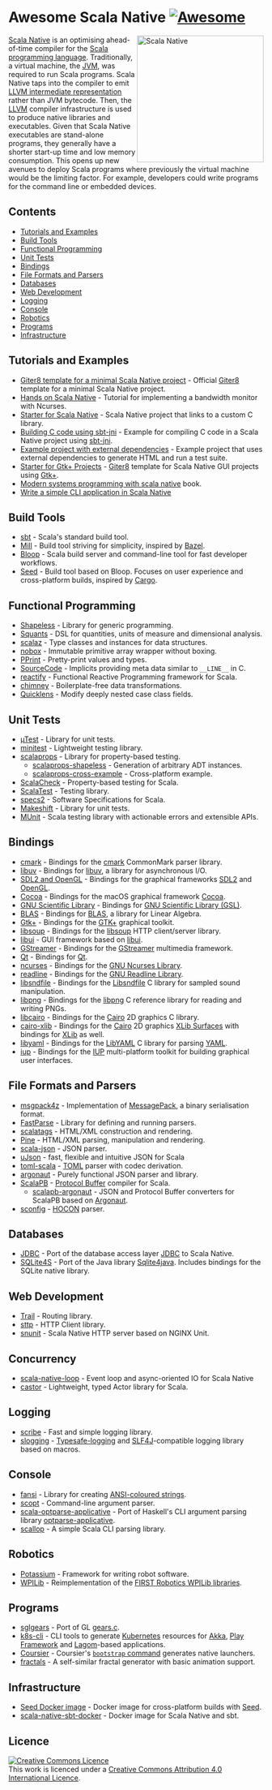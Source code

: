 # Awesome Scala Native [![Awesome](https://awesome.re/badge.svg)](https://awesome.re)
<a href="http://www.scala-native.org/"><img alt="Scala Native" align="right" width="250" height="250" src="logo.png"></a>

[Scala Native](http://www.scala-native.org/) is an optimising ahead-of-time compiler for the [Scala programming language](https://www.scala-lang.org/). Traditionally, a virtual machine, the [JVM](https://en.wikipedia.org/wiki/Java_virtual_machine), was required to run Scala programs. Scala Native taps into the compiler to emit [LLVM intermediate representation](http://llvm.org/docs/LangRef.html) rather than JVM bytecode. Then, the [LLVM](http://llvm.org/) compiler infrastructure is used to produce native libraries and executables. Given that Scala Native executables are stand-alone programs, they generally have a shorter start-up time and low memory consumption. This opens up new avenues to deploy Scala programs where previously the virtual machine would be the limiting factor. For example, developers could write programs for the command line or embedded devices.

## Contents
* [Tutorials and Examples](#tutorials-and-examples)
* [Build Tools](#build-tools)
* [Functional Programming](#functional-programming)
* [Unit Tests](#unit-tests)
* [Bindings](#bindings)
* [File Formats and Parsers](#file-formats-and-parsers)
* [Databases](#databases)
* [Web Development](#web-development)
* [Logging](#logging)
* [Console](#console)
* [Robotics](#robotics)
* [Programs](#programs)
* [Infrastructure](#infrastructure)

## Tutorials and Examples
* [Giter8 template for a minimal Scala Native project](https://github.com/scala-native/scala-native.g8) - Official [Giter8](http://www.foundweekends.org/giter8/) template for a minimal Scala Native project.
* [Hands on Scala Native](https://github.com/MasseGuillaume/hands-on-scala-native) - Tutorial for implementing a bandwidth monitor with Ncurses.
* [Starter for Scala Native](https://github.com/GnaneshKunal/scala-native-starter) - Scala Native project that links to a custom C library.
* [Building C code using sbt-jni](https://github.com/nadavwr/scala-native-sbt-jni-example) - Example for compiling C code in a Scala Native project using [sbt-jni](https://github.com/jodersky/sbt-jni).
* [Example project with external dependencies](https://github.com/lihaoyi/scala-native-example-app) - Example project that uses external dependencies to generate HTML and run a test suite.
* [Starter for Gtk+ Projects](https://github.com/jokade/scalanative-gtk-seed.g8) - [Giter8](http://www.foundweekends.org/giter8/) template for Scala Native GUI projects using [Gtk+](https://developer.gnome.org/gtk3/stable/index.html).
* [Modern systems programming with scala native](https://pragprog.com/titles/rwscala/modern-systems-programming-with-scala-native/) book.
* [Write a simple CLI application in Scala Native](https://github.com/ItoYo16u/prettytable-native)
## Build Tools
* [sbt](https://www.scala-sbt.org/) - Scala's standard build tool.
* [Mill](https://github.com/lihaoyi/mill) - Build tool striving for simplicity, inspired by [Bazel](https://www.bazel.build/).
* [Bloop](https://github.com/scalacenter/bloop) - Scala build server and command-line tool for fast developer workflows.
* [Seed](https://github.com/tindzk/seed) - Build tool based on Bloop. Focuses on user experience and cross-platform builds, inspired by [Cargo](https://github.com/rust-lang/cargo).

## Functional Programming
* [Shapeless](https://github.com/milessabin/shapeless) - Library for generic programming.
* [Squants](https://github.com/typelevel/squants) - DSL for quantities, units of measure and dimensional analysis.
* [scalaz](https://github.com/scalaz/scalaz) - Type classes and instances for data structures.
* [nobox](https://github.com/xuwei-k/nobox) - Immutable primitive array wrapper without boxing.
* [PPrint](https://github.com/lihaoyi/PPrint) - Pretty-print values and types.
* [SourceCode](https://github.com/lihaoyi/sourcecode) - Implicits providing meta data similar to `__LINE__` in C.
* [reactify](https://github.com/outr/reactify) - Functional Reactive Programming framework for Scala.
* [chimney](https://github.com/scalalandio/chimney) - Boilerplate-free data transformations.
* [Quicklens](https://github.com/softwaremill/quicklens) - Modify deeply nested case class fields.

## Unit Tests
* [µTest](https://github.com/lihaoyi/utest) - Library for unit tests.
* [minitest](https://github.com/monix/minitest) - Lightweight testing library.
* [scalaprops](https://github.com/scalaprops/scalaprops) - Library for property-based testing.
  * [scalaprops-shapeless](https://github.com/scalaprops/scalaprops-shapeless) - Generation of arbitrary ADT instances.
  * [scalaprops-cross-example](https://github.com/scalaprops/scalaprops-cross-example) - Cross-platform example.
* [ScalaCheck](https://github.com/typelevel/scalacheck) - Property-based testing for Scala.
* [ScalaTest](https://github.com/scalatest/scalatest) - Testing library.
* [specs2](https://github.com/etorreborre/specs2) - Software Specifications for Scala.
* [Makeshift](https://github.com/nadavwr/makeshift) - Library for unit tests.
* [MUnit](https://github.com/scalameta/munit) - Scala testing library with actionable errors and extensible APIs.

## Bindings
* [cmark](https://github.com/sparsetech/cmark-scala) - Bindings for the [cmark](https://github.com/commonmark/cmark) CommonMark parser library.
* [libuv](https://github.com/TimothyKlim/scala-native-libuv) - Bindings for [libuv](https://github.com/libuv/libuv), a library for asynchronous I/O.
* [SDL2 and OpenGL](https://github.com/regb/scalanative-graphics-bindings) - Bindings for the graphical frameworks [SDL2](https://www.libsdl.org/) and [OpenGL](https://www.opengl.org).
* [Cocoa](https://github.com/jokade/scalanative-cocoa) - Bindings for the macOS graphical framework [Cocoa](https://en.wikipedia.org/wiki/Cocoa_(API)).
* [GNU Scientific Library](https://github.com/ruivieira/scala-gsl) - Bindings for [GNU Scientific Library (GSL)](https://www.gnu.org/software/gsl).
* [BLAS](https://github.com/ekrich/sblas) - Bindings for [BLAS](http://www.netlib.org/blas/), a library for Linear Algebra.
* [Gtk+](https://github.com/jokade/scalanative-gtk) - Bindings for the [GTK+](https://www.gtk.org/) graphical toolkit.
* [libsoup](https://github.com/jokade/scalanative-libsoup) - Bindings for the [libsoup](https://wiki.gnome.org/Projects/libsoup) HTTP client/server library.
* [libui](https://github.com/lolgab/scalaui) - GUI framework based on [libui](https://github.com/andlabs/libui).
* [GStreamer](https://github.com/jokade/scalanative-gstreamer) - Bindings for the [GStreamer](https://gstreamer.freedesktop.org) multimedia framework.
* [Qt](https://github.com/jokade/scalanative-qt5) - Bindings for [Qt](https://www.qt.io).
* [ncurses](https://github.com/edadma/ncurses) - Bindings for the [GNU Ncurses Library](https://www.gnu.org/software/ncurses/).
* [readline](https://github.com/edadma/readline) - Bindings for the [GNU Readline Library](https://www.gnu.org/software/readline/).
* [libsndfile](https://github.com/edadma/libsndfile) - Bindings for the [Libsndfile](https://tiswww.cwru.edu/php/chet/libsndfile/rltop.html) C library for sampled sound manipulation.
* [libpng](https://github.com/edadma/libpng) - Bindings for the [libpng](http://www.libpng.org/) C reference library for reading and writing PNGs.
* [libcairo](https://github.com/edadma/libcairo) - Bindings for the [Cairo](https://www.cairographics.org/) 2D graphics C library.
* [cairo-xlib](https://github.com/edadma/cairo-xlib) - Bindings for the [Cairo](https://www.cairographics.org/) 2D graphics [XLib Surfaces](https://www.cairographics.org/manual/cairo-XLib-Surfaces.html) with bindings for [XLib](https://www.x.org/releases/current/doc/libX11/libX11/libX11.html) as well.
* [libyaml](https://github.com/edadma/libyaml) - Bindings for the [LibYAML](https://pyyaml.org/wiki/LibYAML) C library for parsing [YAML](https://yaml.org/).
* [iup](https://github.com/edadma/iup) - Bindings for the [IUP](https://www.tecgraf.puc-rio.br/iup/) multi-platform toolkit for building graphical user interfaces.

## File Formats and Parsers
* [msgpack4z](https://github.com/msgpack4z/msgpack4z-native) - Implementation of [MessagePack](https://msgpack.org/), a binary serialisation format.
* [FastParse](https://github.com/lihaoyi/fastparse) - Library for defining and running parsers.
* [scalatags](https://github.com/lihaoyi/scalatags) - HTML/XML construction and rendering.
* [Pine](https://github.com/sparsetech/pine) - HTML/XML parsing, manipulation and rendering.
* [scala-json](https://github.com/MediaMath/scala-json) - JSON parser.
* [uJson](http://www.lihaoyi.com/upickle/#uJson) - fast, flexible and intuitive JSON for Scala
* [toml-scala](https://github.com/sparsetech/toml-scala) - [TOML](https://github.com/toml-lang/toml) parser with codec derivation.
* [argonaut](https://github.com/argonaut-io/argonaut) - Purely functional JSON parser and library.
* [ScalaPB](https://github.com/scalapb/ScalaPB) - [Protocol Buffer](https://developers.google.com/protocol-buffers/) compiler for Scala.
  * [scalapb-argonaut](https://github.com/scalapb-json/scalapb-argonaut) - JSON and Protocol Buffer converters for ScalaPB based on [Argonaut](http://argonaut.io).
* [sconfig](https://github.com/ekrich/sconfig) - [HOCON](https://github.com/ekrich/sconfig/blob/master/docs/original/HOCON.md) parser.

## Databases
* [JDBC](https://github.com/jokade/scalanative-jdbc) - Port of the database access layer [JDBC](https://en.wikipedia.org/wiki/Java_Database_Connectivity) to Scala Native.
* [SQLite4S](https://github.com/david-bouyssie/sqlite4s) - Port of the Java library [Sqlite4java](https://bitbucket.org/almworks/sqlite4java). Includes bindings for the SQLite native library.

## Web Development
* [Trail](https://github.com/sparsetech/trail) - Routing library.
* [sttp](https://github.com/softwaremill/sttp) - HTTP Client library.
* [snunit](https://github.com/lolgab/snunit) - Scala Native HTTP server based on NGINX Unit.

## Concurrency
* [scala-native-loop](https://github.com/scala-native/scala-native-loop) - Event loop and async-oriented IO for Scala Native
* [castor](https://github.com/lihaoyi/castor) - Lightweight, typed Actor library for Scala.

## Logging
* [scribe](https://github.com/outr/scribe) - Fast and simple logging library.
* [slogging](https://github.com/jokade/slogging) - [Typesafe-logging](https://github.com/lightbend/scala-logging) and [SLF4J](https://www.slf4j.org/)-compatible logging library based on macros.

## Console
* [fansi](https://github.com/lihaoyi/fansi) - Library for creating [ANSI-coloured strings](https://en.wikipedia.org/wiki/ANSI_escape_code).
* [scopt](https://github.com/scopt/scopt) - Command-line argument parser.
* [scala-optparse-applicative](https://github.com/xuwei-k/optparse-applicative) - Port of Haskell's CLI argument parsing library [optparse-applicative](https://hackage.haskell.org/package/optparse-applicative).
* [scallop](https://github.com/scallop/scallop) - A simple Scala CLI parsing library.

## Robotics
* [Potassium](https://github.com/Team846/potassium) - Framework for writing robot software.
* [WPILib](https://github.com/Team846/scala-native-wpilib) - Reimplementation of the [FIRST Robotics WPILib libraries](http://first.wpi.edu/FRC/roborio/release/docs/java/).

## Programs
* [sglgears](https://github.com/Milyardo/sglgears) - Port of GL [gears.c](https://github.com/JoakimSoderberg/mesademos/blob/master/src/xdemos/glxgears.c).
* [k8s-cli](https://github.com/fsat/k8s-cli) - CLI tools to generate [Kubernetes](https://kubernetes.io/) resources for [Akka](https://akka.io/), [Play Framework](https://www.playframework.com/) and [Lagom](https://www.lagomframework.com/)-based applications.
* [Coursier](https://github.com/coursier/coursier) - Coursier's [`bootstrap` command](https://get-coursier.io/docs/cli-native-bootstrap) generates native launchers.
* [fractals](https://github.com/Rusty-Bike/fractals) - A self-similar fractal generator with basic animation support.
## Infrastructure
* [Seed Docker image](https://hub.docker.com/r/tindzk/seed/tags) - Docker image for cross-platform builds with [Seed](https://github.com/tindzk/seed).
* [scala-native-sbt-docker](https://github.com/ScalaWilliam/scala-native-sbt-docker) - Docker image for Scala Native and sbt.

## Licence
<a rel="licence" href="http://creativecommons.org/licenses/by/4.0/"><img alt="Creative Commons Licence" style="border-width:0" src="https://mirrors.creativecommons.org/presskit/buttons/88x31/svg/by.svg" /></a><br />This work is licenced under a <a rel="licence" href="http://creativecommons.org/licenses/by/4.0/">Creative Commons Attribution 4.0 International Licence</a>.
